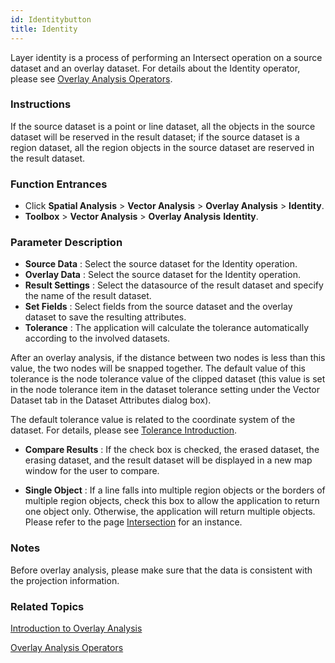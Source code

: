 ```yaml
---
id: Identitybutton
title: Identity  
---  
```

Layer identity is a process of performing an Intersect operation on a source
dataset and an overlay dataset. For details about the Identity operator,
please see [Overlay Analysis Operators](Overlayoperation).

### Instructions

If the source dataset is a point or line dataset, all the objects in the
source dataset will be reserved in the result dataset; if the source dataset
is a region dataset, all the region objects in the source dataset are reserved
in the result dataset.

### Function Entrances

  * Click **Spatial Analysis** > **Vector Analysis** > **Overlay Analysis** > **Identity**.
  * **Toolbox** > **Vector Analysis** > **Overlay Analysis** **Identity**.

### Parameter Description

  * **Source Data** : Select the source dataset for the Identity operation.
  * **Overlay Data** : Select the source dataset for the Identity operation.
  * **Result Settings** : Select the datasource of the result dataset and specify the name of the result dataset.
  * **Set Fields** : Select fields from the source dataset and the overlay dataset to save the resulting attributes. 
  * **Tolerance** : The application will calculate the tolerance automatically according to the involved datasets. 

After an overlay analysis, if the distance between two nodes is less than this
value, the two nodes will be snapped together. The default value of this
tolerance is the node tolerance value of the clipped dataset (this value is
set in the node tolerance item in the dataset tolerance setting under the
Vector Dataset tab in the Dataset Attributes dialog box).

The default tolerance value is related to the coordinate system of the
dataset. For details, please see [Tolerance
Introduction](../../../DataProcessing/Tolerance).

  * **Compare Results** : If the check box is checked, the erased dataset, the erasing dataset, and the result dataset will be displayed in a new map window for the user to compare.

  * **Single Object** : If a line falls into multiple region objects or the borders of multiple region objects, check this box to allow the application to return one object only. Otherwise, the application will return multiple objects. Please refer to the page [Intersection](Intersectbutton) for an instance.

###  Notes

Before overlay analysis, please make sure that the data is consistent with the
projection information.

### Related Topics

[Introduction to Overlay
Analysis](AboutOverlay)

[Overlay Analysis
Operators](Overlayoperation)


